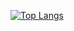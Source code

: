 [![Top Langs](https://github-readme-stats.vercel.app/api/top-langs/?username=dannflor&langs_count=8)](https://github.com/anuraghazra/github-readme-stats)

<!--
**dannflor/dannflor** is a ✨ _special_ ✨ repository because its `README.md` (this file) appears on your GitHub profile.

Here are some ideas to get you started:

- 🔭 I’m currently working on ...
- 🌱 I’m currently learning ...
- 👯 I’m looking to collaborate on ...
- 🤔 I’m looking for help with ...
- 💬 Ask me about ...
- 📫 How to reach me: ...
- 😄 Pronouns: ...
- ⚡ Fun fact: ...
-->
